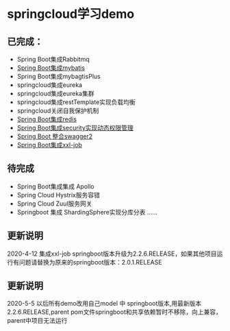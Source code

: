 # springcloud学习demo
## 已完成：
- Spring Boot集成Rabbitmq
- [Spring Boot集成mybatis](https://github.com/weihubeats/springcloud-shopping-parent/tree/master/springcloud-shopping-mybatis)
- Spring Boot集成mybagtisPlus
- springcloud集成eureka
- springcloud集成eureka集群
- springcloud集成restTemplate实现负载均衡
- springcloud关闭自我保护机制
- [Spring Boot集成redis](https://github.com/weihubeats/springcloud-shopping-parent/tree/master/springcloud-shopping-redis)
- [Spring Boot集成security实现动态权限管理](https://github.com/weihubeats/springcloud-shopping-parent/tree/master/springcloud-shopping-security)
- [Spring Boot 整合swagger2](https://github.com/weihubeats/springcloud-shopping-parent/tree/master/springcloud-shopping-swagger)
- [Spring Boot集成xxl-job](https://blog.csdn.net/qq_42651904/article/details/105448950)

## 待完成
- Spring Boot集成集成 Apollo
- Spring Cloud Hystrix服务容错
- Spring Cloud Zuul服务网关
- Springboot 集成  ShardingSphere实现分库分表
......

## 更新说明
2020-4-12
集成xxl-job  springboot版本升级为2.2.6.RELEASE，如果其他项目运行有问题请替换为原来的springboot版本：2.0.1.RELEASE
## 更新说明
2020-5-5
以后所有demo改用自己model 中 springboot版本,用最新版本 2.2.6.RELEASE,parent pom文件springboot和共享依赖暂时不移除，向上兼容，parent中项目无法运行
